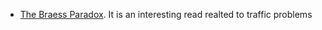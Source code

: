 - [The Braess Paradox](https://motherboard.vice.com/en_us/article/the-math-that-shows-how-less-roads-can-lead-to-less-traffic
). It is an interesting read realted to traffic problems


